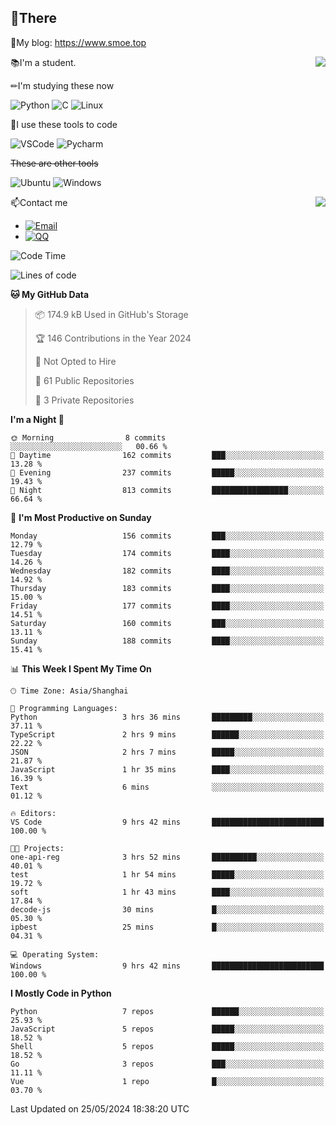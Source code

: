 
## 👏There

📰My blog: https://www.smoe.top

<img align="right" src="https://github-readme-stats.vercel.app/api/top-langs/?username=AkashiCoin"/>


📚I'm a student.

✏I'm studying these now

![Python](https://img.shields.io/badge/-Python-blue?style=flat-square&logo=Python&logoColor=fff)
![C](https://img.shields.io/badge/-C-585858?style=flat-square&logo=C&logoColor=fff)
![Linux](https://img.shields.io/badge/-Linux-black?style=flat-square&logo=Linux&logoColor=fff)

🔨I use these tools to code

![VSCode](https://img.shields.io/badge/-VSCode-blue?style=flat-square&logo=visualstudiocode&logoColor=fff)
![Pycharm](https://img.shields.io/badge/-Pycharm-green?style=flat-square&logo=pycharm&logoColor=fff)

 ~~These are other tools~~

![Ubuntu](https://img.shields.io/badge/-Ubuntu-orange?style=flat-square&logo=Ubuntu&logoColor=fff)
![Windows](https://img.shields.io/badge/-Windows-blue?style=flat-square&logo=Windows&logoColor=fff)

<img align="right" src="https://github-readme-stats.vercel.app/api?username=AkashiCoin" />


📫Contact me

* [![Email](https://img.shields.io/badge/Email-l1040186796@gmail.com-1?style=social&logoColor=fff)](mailto:l1040186796@gmail.com)
* [![QQ](https://img.shields.io/badge/QQ-1040186796-1?style=social&logoColor=fff)](tencent://AddContact/?fromId=45&fromSubId=1&subcmd=all&uin=1040186796&website=www.oicqzone.com)

<!--START_SECTION:waka-->
![Code Time](http://img.shields.io/badge/Code%20Time-1%2C194%20hrs%2011%20mins-blue)

![Lines of code](https://img.shields.io/badge/From%20Hello%20World%20I%27ve%20Written-269.0%20thousand%20lines%20of%20code-blue)

**🐱 My GitHub Data** 

> 📦 174.9 kB Used in GitHub's Storage 
 > 
> 🏆 146 Contributions in the Year 2024
 > 
> 🚫 Not Opted to Hire
 > 
> 📜 61 Public Repositories 
 > 
> 🔑 3 Private Repositories 
 > 
**I'm a Night 🦉** 

```text
🌞 Morning                8 commits           ░░░░░░░░░░░░░░░░░░░░░░░░░   00.66 % 
🌆 Daytime                162 commits         ███░░░░░░░░░░░░░░░░░░░░░░   13.28 % 
🌃 Evening                237 commits         █████░░░░░░░░░░░░░░░░░░░░   19.43 % 
🌙 Night                  813 commits         █████████████████░░░░░░░░   66.64 % 
```
📅 **I'm Most Productive on Sunday** 

```text
Monday                   156 commits         ███░░░░░░░░░░░░░░░░░░░░░░   12.79 % 
Tuesday                  174 commits         ████░░░░░░░░░░░░░░░░░░░░░   14.26 % 
Wednesday                182 commits         ████░░░░░░░░░░░░░░░░░░░░░   14.92 % 
Thursday                 183 commits         ████░░░░░░░░░░░░░░░░░░░░░   15.00 % 
Friday                   177 commits         ████░░░░░░░░░░░░░░░░░░░░░   14.51 % 
Saturday                 160 commits         ███░░░░░░░░░░░░░░░░░░░░░░   13.11 % 
Sunday                   188 commits         ████░░░░░░░░░░░░░░░░░░░░░   15.41 % 
```


📊 **This Week I Spent My Time On** 

```text
🕑︎ Time Zone: Asia/Shanghai

💬 Programming Languages: 
Python                   3 hrs 36 mins       █████████░░░░░░░░░░░░░░░░   37.11 % 
TypeScript               2 hrs 9 mins        ██████░░░░░░░░░░░░░░░░░░░   22.22 % 
JSON                     2 hrs 7 mins        █████░░░░░░░░░░░░░░░░░░░░   21.87 % 
JavaScript               1 hr 35 mins        ████░░░░░░░░░░░░░░░░░░░░░   16.39 % 
Text                     6 mins              ░░░░░░░░░░░░░░░░░░░░░░░░░   01.12 % 

🔥 Editors: 
VS Code                  9 hrs 42 mins       █████████████████████████   100.00 % 

🐱‍💻 Projects: 
one-api-reg              3 hrs 52 mins       ██████████░░░░░░░░░░░░░░░   40.01 % 
test                     1 hr 54 mins        █████░░░░░░░░░░░░░░░░░░░░   19.72 % 
soft                     1 hr 43 mins        ████░░░░░░░░░░░░░░░░░░░░░   17.84 % 
decode-js                30 mins             █░░░░░░░░░░░░░░░░░░░░░░░░   05.30 % 
ipbest                   25 mins             █░░░░░░░░░░░░░░░░░░░░░░░░   04.31 % 

💻 Operating System: 
Windows                  9 hrs 42 mins       █████████████████████████   100.00 % 
```

**I Mostly Code in Python** 

```text
Python                   7 repos             ██████░░░░░░░░░░░░░░░░░░░   25.93 % 
JavaScript               5 repos             █████░░░░░░░░░░░░░░░░░░░░   18.52 % 
Shell                    5 repos             █████░░░░░░░░░░░░░░░░░░░░   18.52 % 
Go                       3 repos             ███░░░░░░░░░░░░░░░░░░░░░░   11.11 % 
Vue                      1 repo              █░░░░░░░░░░░░░░░░░░░░░░░░   03.70 % 
```




 Last Updated on 25/05/2024 18:38:20 UTC
<!--END_SECTION:waka-->
